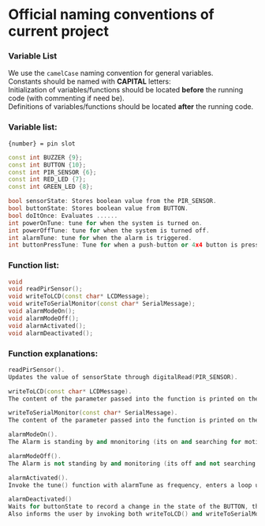 # Official naming conventions of current project

### Variable List  
We use the `camelCase` naming convention for general variables.   
Constants should be named with **CAPITAL** letters:  
Initialization of variables/functions should be located **before** the running code (with commenting if need be).  
Definitions of variables/functions should be located **after** the running code.  

### Variable list:    
`{number} = pin slot`  

```cpp
const int BUZZER {9};
const int BUTTON {10};
const int PIR_SENSOR {6};
const int RED_LED {7};
const int GREEN_LED {8};

bool sensorState: Stores boolean value from the PIR_SENSOR.
bool buttonState: Stores boolean value from BUTTON.
bool doItOnce: Evaluates ......
int powerOnTune: tune for when the system is turned on.
int powerOffTune: tune for when the system is turned off.
int alarmTune: tune for when the alarm is triggered.
int buttonPressTune: Tune for when a push-button or 4x4 button is pressed.
```

### Function list: 
```cpp
void
void readPirSensor();
void writeToLCD(const char* LCDMessage);
void writeToSerialMonitor(const char* SerialMessage);
void alarmModeOn();
void alarmModeOff();
void alarmActivated();
void alarmDeactivated();

```

### Function explanations:
```cpp
readPirSensor().
Updates the value of sensorState through digitalRead(PIR_SENSOR).

writeToLCD(const char* LCDMessage).
The content of the parameter passed into the function is printed on the LCD display using the LiquidCrystal class’ print() method.

writeToSerialMonitor(const char* SerialMessage).
The content of the parameter passed into the function is printed on the Serial monitor using the Serial objects. print() method.

alarmModeOn().
The Alarm is standing by and mnonitoring (its on and searching for motion)

alarmModeOff().
The Alarm is not standing by and monitoring (its off and not searching for motion)

alarmActivated().
Invoke the tune() function with alarmTune as frequency, enters a loop until alarmDeactivated() is invoked by pressing the button while in the loop.

alarmDeactivated()
Waits for buttonState to record a change in the state of the BUTTON, thereafter proceed with breaking out of the loop caused by alarmRinging(), followed immediately by invoking noTune(BUZZER) to turn off the alarm. 
Also informs the user by invoking both writeToLCD() and writeToSerialMonitor to tell them that the alarm has been deactivated.
```
